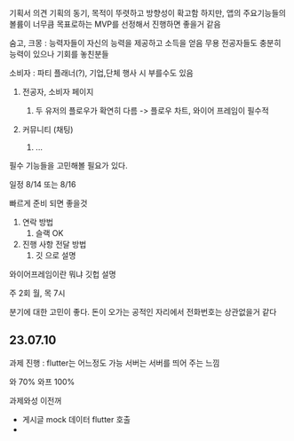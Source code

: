 
기획서 의견 
기획의 동기, 목적이 뚜렷하고 방향성이 확고함
하지만, 앱의 주요기능들의 볼륨이 너무큼 목표로하는 MVP를 선정해서 진행하면 좋을거 같음

숨고, 크몽 : 능력자들이 자신의 능력을 제공하고 소득을 얻음
	무용 전공자들도 충분히 능력이 있으나 기회를 놓친분들 


소비자 : 파티 플래너(?), 기업,단체 행사 시 부를수도 있음

1. 전공자, 소비자 페이지 
	1. 두 유저의 플로우가 확연히 다름 -> 플로우 차트, 와이어 프레임이 필수적

1. 커뮤니티 (채팅)
	1. ...

필수 기능들을 고민해볼 필요가 있다.

일정 
8/14 또는 8/16

빠르게 준비 되면 좋을것
1. 연락 방법
	1. 슬랙 OK
2. 진행 사항 전달 방법
	1. 깃 으로 설명 


와이어프레임이란 뭐냐
깃헙 설명 

주 2회
월, 목 7시


분기에 대한 고민이 좋다.
돈이 오가는 공적인 자리에서 전화번호는 상관없을거 같다

## 23.07.10
과제 진행 :
	flutter는 어느정도 가능
	서버는 서버를 띄어 주는 느낌

와 70%
와프 100% 

과제와성 이전꺼
- 게시글 mock 데이터 flutter 호출
- 
